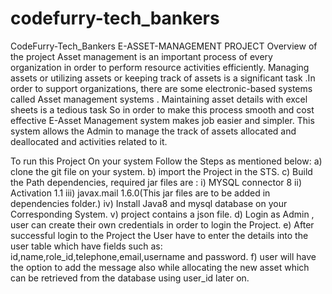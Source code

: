 # codefurry-tech_bankers
CodeFurry-Tech_Bankers
E-ASSET-MANAGEMENT PROJECT
Overview of the project
Asset management is an important process of every organization in order to perform resource activities efficiently. Managing assets or utilizing assets or keeping track of assets is a significant task .In order to support organizations, there are some electronic-based systems called Asset management systems . Maintaining asset details with excel sheets is a tedious task So in order to make this process smooth and cost effective E-Asset Management system makes job easier and simpler. This system allows the Admin to manage the track of assets allocated and deallocated and activities related to it.

To run this Project  On your  system Follow the Steps as mentioned below:
a) clone the git file on your system.
b) import the Project in the STS.
c) Build the Path dependencies, required jar files are :
	i) MYSQL connector 8
	ii) Activation 1.1
	iii) javax.mail 1.6.0(This jar files are to  be added in dependencies folder.)
	iv)  Install Java8  and mysql database on your Corresponding System.
	v) project contains a json file. 
d) Login  as Admin  , user can create their own credentials in order to  login the Project.
e) After successful login to  the Project  the User have to  enter the details into  the user table which have fields such  as:  id,name,role_id,telephone,email,username and password.
f)  user will  have the option  to  add the message also  while allocating  the new asset which can be retrieved from the database using  user_id later on.

 


